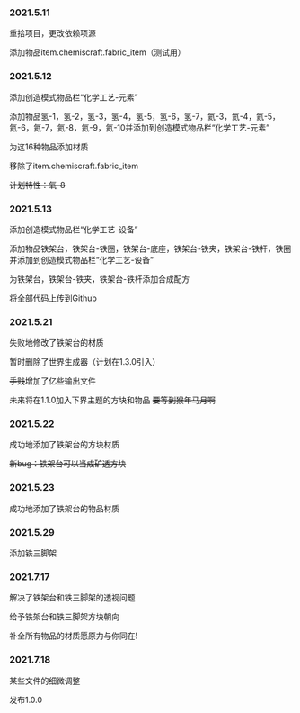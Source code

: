 ### 2021.5.11

重拾项目，更改依赖项源

添加物品item.chemiscraft.fabric_item（测试用）

### 2021.5.12

添加创造模式物品栏“化学工艺-元素”

添加物品氢-1，氢-2，氢-3，氢-4，氢-5，氢-6，氢-7，氦-3，氦-4，氦-5，氦-6，氦-7，氦-8，氦-9，氦-10并添加到创造模式物品栏“化学工艺-元素”

为这16种物品添加材质

移除了item.chemiscraft.fabric_item

~~计划特性：氧-8~~

### 2021.5.13

添加创造模式物品栏“化学工艺-设备”

添加物品铁架台，铁架台-铁圈，铁架台-底座，铁架台-铁夹，铁架台-铁杆，铁圈并添加到创造模式物品栏“化学工艺-设备”

为铁架台，铁架台-铁夹，铁架台-铁杆添加合成配方

将全部代码上传到Github

### 2021.5.21

失败地修改了铁架台的材质

暂时删除了世界生成器（计划在1.3.0引入）

~~手贱~~增加了亿些输出文件

未来将在1.1.0加入下界主题的方块和物品 ~~要等到猴年马月啊~~

### 2021.5.22

成功地添加了铁架台的方块材质

~~新bug：铁架台可以当成矿透方块~~

### 2021.5.23

成功地添加了铁架台的物品材质

### 2021.5.29

添加铁三脚架

### 2021.7.17

解决了铁架台和铁三脚架的透视问题

给予铁架台和铁三脚架方块朝向

补全所有物品的材质~~愿原力与你同在!~~

### 2021.7.18

某些文件的细微调整

发布1.0.0
